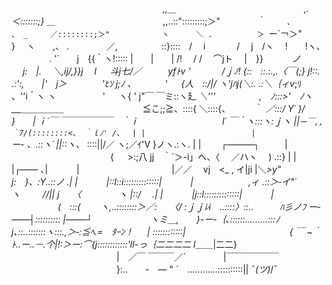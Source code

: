 　　　　　　　　　　　　　　　　　 _,,＿
　　　　　　　　　　　　　　 _,. ＜:::::::;_} ＿_
　　　　　　　　　　　　,,..::":::::::::;＞"　　　　 ｀　`　 、
　　　　 　 、 _　　　／::::::::;＞"　　　　　　　ヽ　　　 ＼
.　　　　　　＞ `ー´￢＞"　　　　　　　　　　 } 　ヽ　　,、
.　　　　 ／,　　　　　::}::::　/　 i　　 　 /　 j　/ヽ　 !　　!ヽ、
　　　　 . '´　　j　{{｀ヽ!::::: |　　|　　| /!　 / /　 ⌒jト　 |　}}
　　　_ノ 　 j:　|.　 ＼,ij/,}}j　 l 　 斗j七/／　　　yfﾄv '
　　　 /ｊﾉ! {::　::.:.,.〈￣(;} j!::. .:':,　　|'　j＞　　　　'ﾋｿ j;ﾉ 、
　　　' 　 {人　::/|/ ヽ'jﾊj(＼:. .:＼｛ィv_;ﾘ　　　　 、''i＾ヽ ヽ
　　　　　' 　 ヽ{ ' j"￣ ￣ミ::ヽ廴 _＼'''　　　　　,　ﾉ:::>'　ﾉヽ　　　___＿__＿＿＿＿＿__
　　 　 　 　 　 　 ≦こ;;≧、::::{ ＼::::{、　　　 ｀ _／:::/ Y´ }/ }　　| ｉ´￣ ￣￣￣￣￣￣　｀ｉ
　　　　　　　　　 l´ ￣｀ヽ:::ヽ:ｊヽ ||`ー￣,,｀7/(::::::::<、 ｀ｌﾉ' /、　 | |　　 　 　 　 　 　 　　　 |
　　 　 　 　 　 　 `ー- 、.::ヽ´ ||::ヽ、_ ::::||/／ ヽ;／ｲ'V }ノヽ.:ヽ. | |　　 ┌―――┐ 　 　 |
　　　　　　　　　　　 { 　 >:;八 jj　｀`＞-i」へ、〈　 ／ハヽ　 ) .::} | |　　 　|┌―― ､|　　 　|
　 　 　 　 　 　 　 　 |／／　 vj　<_ , イ|ji |＼_>y"　j:　}、:Y..::ノ .| |　　 　|::l::i::::::::::::::|　　　 |
　　　　　　,ィ .::＞‐イ"´　　　 ヽ　 　 //|| j　　〈　　　　 ヽ |::/　 .| |　　 　|_j::l::::::::::::::|　　　 |
　　　　　 (　:::(　　 ヽ,..::::::::＞／:　　〈/ :ｊｊﾚi　..::::〉::..　　　ﾊ彡ノﾌ ー‐――┤:::::::::: |――‐┘
　　　　　　 ヽミ＿,　　}-ー-｛､::::::.........:::ﾉj､::..:::::::ヽ:::.,＞‐:≦ﾍ.=　ﾀｰﾝ！ 　 | ::::::::::::|
　　　　　　　　　　 　 { ￣ ~｀ﾄ..ー..－.个|!:＞ー:⌒{j::::::::::::'ll-っ｛二二二二 l_＿＿_|二二}
　　　　　　　　　　　　|　／￣ ￣￣￣／´　　　　 |￣￣￣￣￣￣
　　　　　　　　　　　　}:..　　-　― " ´　............::::::::::||                                  ¯_(ツ)_/¯
